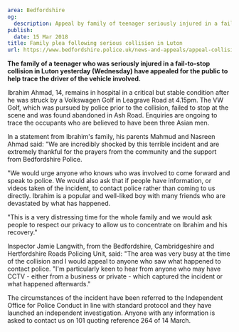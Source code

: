 ```yaml
area: Bedfordshire
og:
  description: Appeal by family of teenager seriously injured in a fail-to-stop collision in Luton yesterday (Wednesday).
publish:
  date: 15 Mar 2018
title: Family plea following serious collision in Luton
url: https://www.bedfordshire.police.uk/news-and-appeals/appeal-collision-luton-march18
```

**The family of a teenager who was seriously injured in a fail-to-stop collision in Luton yesterday (Wednesday) have appealed for the public to help trace the driver of the vehicle involved.**

Ibrahim Ahmad, 14, remains in hospital in a critical but stable condition after he was struck by a Volkswagen Golf in Leagrave Road at 4.15pm. The VW Golf, which was pursued by police prior to the collision, failed to stop at the scene and was found abandoned in Ash Road. Enquiries are ongoing to trace the occupants who are believed to have been three Asian men.

In a statement from Ibrahim's family, his parents Mahmud and Nasreen Ahmad said: "We are incredibly shocked by this terrible incident and are extremely thankful for the prayers from the community and the support from Bedfordshire Police.

"We would urge anyone who knows who was involved to come forward and speak to police. We would also ask that if people have information, or videos taken of the incident, to contact police rather than coming to us directly. Ibrahim is a popular and well-liked boy with many friends who are devastated by what has happened.

"This is a very distressing time for the whole family and we would ask people to respect our privacy to allow us to concentrate on Ibrahim and his recovery."

Inspector Jamie Langwith, from the Bedfordshire, Cambridgeshire and Hertfordshire Roads Policing Unit, said: "The area was very busy at the time of the collision and I would appeal to anyone who saw what happened to contact police. "I'm particularly keen to hear from anyone who may have CCTV - either from a business or private - which captured the incident or what happened afterwards."

The circumstances of the incident have been referred to the Independent Office for Police Conduct in line with standard protocol and they have launched an independent investigation. Anyone with any information is asked to contact us on 101 quoting reference 264 of 14 March.
